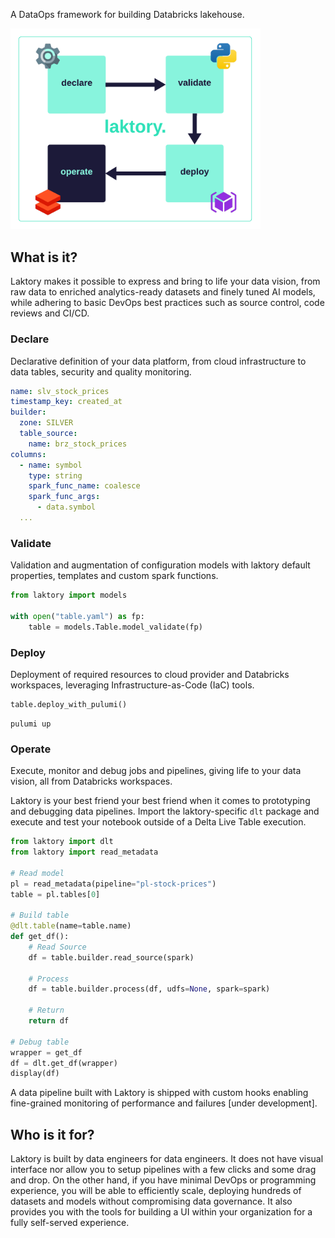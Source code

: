 
A DataOps framework for building Databricks lakehouse.

[//]: # (![what_is_laktory]&#40;images/what_is_laktory.png&#41;)

[//]: # (<img style="float: right;" src="images/what_is_laktory.png"> tests)

<img src="images/what_is_laktory.png" alt="drawing" width="400"/>

## What is it?
Laktory makes it possible to express and bring to life your data vision, from raw data to enriched analytics-ready datasets and finely tuned AI models, while adhering to basic DevOps best practices such as source control, code reviews and CI/CD.

### Declare
Declarative definition of your data platform, from cloud infrastructure to data tables, security and quality monitoring.
```yaml
name: slv_stock_prices
timestamp_key: created_at
builder:
  zone: SILVER
  table_source:
    name: brz_stock_prices
columns:
  - name: symbol
    type: string
    spark_func_name: coalesce
    spark_func_args:
      - data.symbol
  ...
```

### Validate
Validation and augmentation of configuration models with laktory default properties, templates and custom spark functions.
```py
from laktory import models

with open("table.yaml") as fp:
    table = models.Table.model_validate(fp)
```

### Deploy
Deployment of required resources to cloud provider and Databricks workspaces, leveraging Infrastructure-as-Code (IaC) tools.

```py title="main.py"
table.deploy_with_pulumi()
```
```commandline title="command line"
pulumi up
```

### Operate
Execute, monitor and debug jobs and pipelines, giving life to your data vision, all from Databricks workspaces. 

Laktory is your best friend your best friend when it comes to prototyping and debugging data pipelines. 
Import the laktory-specific `dlt` package and execute and test your notebook outside of a Delta Live Table execution.

```py
from laktory import dlt
from laktory import read_metadata

# Read model
pl = read_metadata(pipeline="pl-stock-prices")
table = pl.tables[0]

# Build table
@dlt.table(name=table.name)
def get_df():
    # Read Source
    df = table.builder.read_source(spark)

    # Process
    df = table.builder.process(df, udfs=None, spark=spark)

    # Return
    return df

# Debug table
wrapper = get_df
df = dlt.get_df(wrapper)
display(df)
```

A data pipeline built with Laktory is shipped with custom hooks enabling fine-grained monitoring of performance and failures [under development]. 


## Who is it for?
Laktory is built by data engineers for data engineers. 
It does not have visual interface nor allow you to setup pipelines with a few clicks and some drag and drop.
On the other hand, if you have minimal DevOps or programming experience, you will be able to efficiently scale, deploying hundreds of datasets and models without compromising data governance.
It also provides you with the tools for building a UI within your organization for a fully self-served experience.

